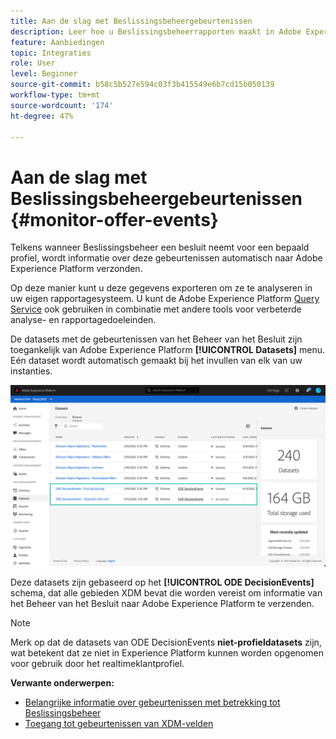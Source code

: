```yaml
---
title: Aan de slag met Beslissingsbeheergebeurtenissen
description: Leer hoe u Beslissingsbeheerrapporten maakt in Adobe Experience Platform.
feature: Aanbiedingen
topic: Integraties
role: User
level: Beginner
source-git-commit: b58c5b527e594c03f3b415549e6b7cd15b050139
workflow-type: tm+mt
source-wordcount: '174'
ht-degree: 47%

---
```


# Aan de slag met Beslissingsbeheergebeurtenissen {#monitor-offer-events}

Telkens wanneer Beslissingsbeheer een besluit neemt voor een bepaald profiel, wordt informatie over deze gebeurtenissen automatisch naar Adobe Experience Platform verzonden.

Op deze manier kunt u deze gegevens exporteren om ze te analyseren in uw eigen rapportagesysteem. U kunt de Adobe Experience Platform [Query Service](https://experienceleague.adobe.com/docs/experience-platform/query/home.html?lang=nl) ook gebruiken in combinatie met andere tools voor verbeterde analyse- en rapportagedoeleinden.

De datasets met de gebeurtenissen van het Beheer van het Besluit zijn toegankelijk van Adobe Experience Platform **[!UICONTROL Datasets]** menu. Eén dataset wordt automatisch gemaakt bij het invullen van elk van uw instanties.

![](../../assets/events-datasets-list.png)

Deze datasets zijn gebaseerd op het **[!UICONTROL ODE DecisionEvents]** schema, dat alle gebieden XDM bevat die worden vereist om informatie van het Beheer van het Besluit naar Adobe Experience Platform te verzenden.

>[!NOTE]
>
>Merk op dat de datasets van ODE DecisionEvents **niet-profieldatasets** zijn, wat betekent dat ze niet in Experience Platform kunnen worden opgenomen voor gebruik door het realtimeklantprofiel.

**Verwante onderwerpen:**

* [Belangrijke informatie over gebeurtenissen met betrekking tot Beslissingsbeheer](../reports/key-information.md)
* [Toegang tot gebeurtenissen van XDM-velden](../reports/xdm-fields.md)
